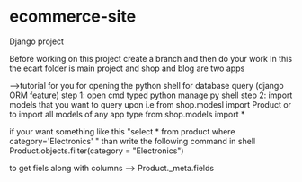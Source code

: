 # ecommerce-site
Django project

Before working on this project create a branch and then do your work 
In this the ecart folder is main project and shop and blog are two apps 


-->tutorial for you
for opening the python shell for database query (django ORM feature)
step 1: open cmd typed python manage.py shell
step 2: import models that you want to query upon 
i.e from shop.modesl import Product or to import all models of
any app type from shop.models import *

if your want something like this "select * from product where category='Electronics' " than write the following command in shell 
Product.objects.filter(category = "Electronics")

to get fiels along with columns --> Product._meta.fields